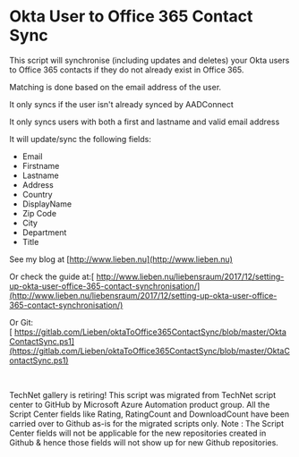 ﻿Okta User to Office 365 Contact Sync
====================================

            

This script will synchronise (including updates and deletes) your Okta users to Office 365 contacts if they do not already exist in Office 365.


Matching is done based on the email address of the user.


It only syncs if the user isn't already synced by AADConnect


It only syncs users with both a first and lastname and valid email address


It will update/sync the following fields:


  *  Email 
  *  Firstname 
  *  Lastname 
  *  Address 
  *  Country 
  *  DisplayName 
  *  Zip Code 
  *  City 
  *  Department 
  *  Title 

See my blog at [http://www.lieben.nu](http://www.lieben.nu)


Or check the guide at:[ http://www.lieben.nu/liebensraum/2017/12/setting-up-okta-user-office-365-contact-synchronisation/](http://www.lieben.nu/liebensraum/2017/12/setting-up-okta-user-office-365-contact-synchronisation/)


Or Git:[ https://gitlab.com/Lieben/oktaToOffice365ContactSync/blob/master/OktaContactSync.ps1](https://gitlab.com/Lieben/oktaToOffice365ContactSync/blob/master/OktaContactSync.ps1)

 

        
    
TechNet gallery is retiring! This script was migrated from TechNet script center to GitHub by Microsoft Azure Automation product group. All the Script Center fields like Rating, RatingCount and DownloadCount have been carried over to Github as-is for the migrated scripts only. Note : The Script Center fields will not be applicable for the new repositories created in Github & hence those fields will not show up for new Github repositories.
